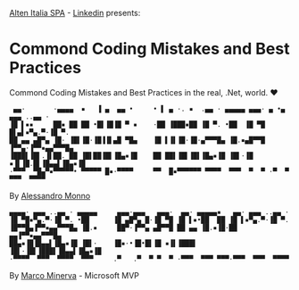 [Alten Italia SPA](www.alten.it) - [Linkedin](https://www.linkedin.com/company/altenitalia/jobs/) presents:
# Commond Coding Mistakes and Best Practices
Commond Coding Mistakes and Best Practices in the real, .Net, world. ❤

     ▄▄·       ·▄▄▄▄  ▪   ▐ ▄  ▄▄ •     • ▌ ▄ ·. ▪  .▄▄ · ▄▄▄▄▄ ▄▄▄· ▄ •▄ ▄▄▄ ..▄▄ · 
    ▐█ ▌▪▪     ██▪ ██ ██ •█▌▐█▐█ ▀ ▪    ·██ ▐███▪██ ▐█ ▀. •██  ▐█ ▀█ █▌▄▌▪▀▄.▀·▐█ ▀. 
    ██ ▄▄ ▄█▀▄ ▐█· ▐█▌▐█·▐█▐▐▌▄█ ▀█▄    ▐█ ▌▐▌▐█·▐█·▄▀▀▀█▄ ▐█.▪▄█▀▀█ ▐▀▀▄·▐▀▀▪▄▄▀▀▀█▄
    ▐███▌▐█▌.▐▌██. ██ ▐█▌██▐█▌▐█▄▪▐█    ██ ██▌▐█▌▐█▌▐█▄▪▐█ ▐█▌·▐█ ▪▐▌▐█.█▌▐█▄▄▌▐█▄▪▐█
    ·▀▀▀  ▀█▄▀▪▀▀▀▀▀• ▀▀▀▀▀ █▪·▀▀▀▀     ▀▀  █▪▀▀▀▀▀▀ ▀▀▀▀  ▀▀▀  ▀  ▀ ·▀  ▀ ▀▀▀  ▀▀▀▀ 

By [Alessandro Monno](https://github.com/aletfa)


    ▄▄▄▄· ▄▄▄ ..▄▄ · ▄▄▄▄▄     ▄▄▄·▄▄▄   ▄▄▄·  ▄▄· ▄▄▄▄▄▪   ▄▄· ▄▄▄ ..▄▄ · 
    ▐█ ▀█▪▀▄.▀·▐█ ▀. •██      ▐█ ▄█▀▄ █·▐█ ▀█ ▐█ ▌▪•██  ██ ▐█ ▌▪▀▄.▀·▐█ ▀. 
    ▐█▀▀█▄▐▀▀▪▄▄▀▀▀█▄ ▐█.▪     ██▀·▐▀▀▄ ▄█▀▀█ ██ ▄▄ ▐█.▪▐█·██ ▄▄▐▀▀▪▄▄▀▀▀█▄
    ██▄▪▐█▐█▄▄▌▐█▄▪▐█ ▐█▌·    ▐█▪·•▐█•█▌▐█ ▪▐▌▐███▌ ▐█▌·▐█▌▐███▌▐█▄▄▌▐█▄▪▐█
    ·▀▀▀▀  ▀▀▀  ▀▀▀▀  ▀▀▀     .▀   .▀  ▀ ▀  ▀ ·▀▀▀  ▀▀▀ ▀▀▀·▀▀▀  ▀▀▀  ▀▀▀▀ 

By [Marco Minerva](https://github.com/marcominerva!) - Microsoft MVP
